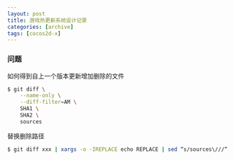 ```yaml
---
layout: post
title: 游戏热更新系统设计记录
categories: [archive]
tags: [cocos2d-x]
---
```


### 问题

如何得到自上一个版本更新增加删除的文件

```bash
$ git diff \
    --name-only \
    --diff-filter=AM \
    SHA1 \
    SHA2 \
    sources
```

替换删除路径

```bash
$ git diff xxx | xargs -o -IREPLACE echo REPLACE | sed “s/sources\///“
```
